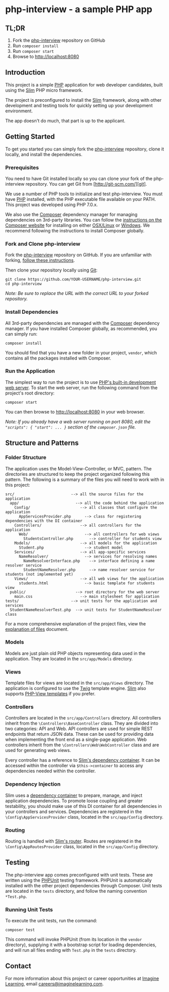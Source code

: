 # php-interview - a sample PHP app

## TL;DR

1. Fork the [php-interview][php-interview] repository on GitHub
2. Run `composer install`
3. Run `composer start`
4. Browse to [http://localhost:8080](http://localhost:8080)

## Introduction

This project is a simple [PHP][php] application for web developer candidates,
built using the [Slim][slim] PHP micro framework.

The project is preconfigured to install the [Slim][slim] framework, along with other development and testing tools
for quickly setting up your development environment.

The app doesn't do much, that part is up to the applicant.

## Getting Started

To get you started you can simply fork the [php-interview][php-interview] repository, clone it locally, and install the dependencies.

### Prerequisites

You need to have Git installed locally so you can clone your fork of the php-interview repository. You can get Git from
[http://git-scm.com/][git].

We use a number of PHP tools to initialize and test php-interview. You must have [PHP][php] installed,
with the PHP executable file available on your PATH. This project was developed using PHP 7.0.x.

We also use the [Composer][composer] dependency manager for managing dependencies on 3rd-party libraries.
You can follow the [instructions on the Composer website](https://getcomposer.org/doc/00-intro.md#introduction)
for installing on either [OSX/Linux](https://getcomposer.org/doc/00-intro.md#installation-linux-unix-osx) or
[Windows](https://getcomposer.org/doc/00-intro.md#installation-windows). We recommend following the instructions
to install Composer globally.

### Fork and Clone php-interview

Fork the [php-interview][php-interview] repository on GitHub.
If you are unfamiliar with forking, [follow these instructions](http://lmgtfy.com/?q=how+to+fork+a+repo+in+github).

Then clone your repository locally using [Git][git]:

```
git clone https://github.com/YOUR-USERNAME/php-interview.git
cd php-interview
```

*Note: Be sure to replace the URL with the correct URL to your forked repository.*

### Install Dependencies

All 3rd-party dependencies are managed with the [Composer][composer] dependency manager.
If you have installed Composer globally, as recommended, you can simply run:

```
composer install
```

You should find that you have a new folder in your project, `vendor`, which contains all the packages installed with Composer.

### Run the Application

The simplest way to run the project is to use [PHP's built-in development web server](http://php.net/manual/en/features.commandline.webserver.php).
To start the web server, run the following command from the project's root directory:

```
composer start
```

You can then browse to [http://localhost:8080](http://localhost:8080) in your web browser.

*Note: If you already have a web server running on port 8080, edit the `"scripts": { "start": ... }` section of the `composer.json` file.*

## Structure and Patterns

### Folder Structure

The application uses the Model-View-Controller, or MVC, pattern.
The directories are structured to keep the project organized following this pattern.
The following is a summary of the files you will need to work with in this project:

```
src/                         --> all the source files for the application
  app/                         --> all the code behind the application
    Config/                      --> all classes that configure the application
      AppServicesProvider.php      --> class for registering dependencies with the DI container
    Controllers/                 --> all controllers for the application
      Web/                         --> all controllers for web views
        StudentsController.php       --> controller for students view
    Models/                      --> all models for the application
      Student.php                  --> student model
    Services/                    --> all app-specific services
      NameResolver/                --> services for resolving names
        NameResolverInterface.php    --> interface defining a name resolver service
        StudentNameResolver.php      --> name resolver service for students (not implemented yet)
    Views/                       --> all web views for the application
      students.html                --> basic template for students view
  public/                      --> root directory for the web server
    main.css                     --> main stylesheet for application
tests/                       --> unit tests for the application and services
  StudentNameResolverTest.php  --> unit tests for StudentNameResolver class
```

For a more comprehensive explanation of the project files, view the [explanation of files](FILES.md) document.

### Models

Models are just plain old PHP objects representing data used in the application.
They are located in the `src/app/Models` directory.

### Views

Template files for views are located in the `src/app/Views` directory.
The application is configured to use the [Twig](http://twig.sensiolabs.org/) template engine.
[Slim][slim] also supports [PHP-View templates](http://www.slimframework.com/docs/features/templates.html#the-slimphp-view-component) if you prefer.

### Controllers

Controllers are located in the `src/app/Controllers` directory. All controllers inherit from the `\Controllers\BaseController` class.
They are divided into two categories: API and Web. API controllers are used for simple REST endpoints that return JSON data.
These can be used for providing data when implementing the front end as a single-page application.
Web controllers inherit from the `\Controllers\Web\WebController` class and are used for generating web views.

Every controller has a reference to [Slim's dependency container](http://www.slimframework.com/docs/concepts/di.html).
It can be accessed within the controller via `$this->container` to access any dependencies needed within the controller.

### Dependency Injection

Slim uses a [dependency container](http://www.slimframework.com/docs/concepts/di.html) to prepare, manage, and inject application dependencies.
To promote loose coupling and greater testability, you should make use of this DI container for all dependencies in your controllers and services.
Dependencies are registered in the `\Config\AppServicesProvider` class, located in the `src/app/Config` directory.

### Routing

Routing is handled with [Slim's router](http://www.slimframework.com/docs/objects/router.html).
Routes are registered in the `\Config\AppRoutesProvider` class, located in the `src/app/Config` directory.

## Testing

The php-interview app comes preconfigured with unit tests. These are written using the [PHPUnit][phpunit] testing framework.
PHPUnit is automatically installed with the other project dependencies through Composer.
Unit tests are located in the `tests` directory, and follow the naming convention `*Test.php`.

### Running Unit Tests

To execute the unit tests, run the command:

```
composer test
```

This command will invoke PHPUnit (from its location in the `vendor` directory), supplying it with a bootstrap script for loading dependencies,
and will run all files ending with `Test.php` in the `tests` directory.

## Contact

For more information about this project or career opportunities at [Imagine Learning](http://www.imaginelearning.com/careers), email careers@imaginelearning.com.

[composer]: https://getcomposer.org
[git]: http://git-scm.com/
[php]: http://php.net
[php-interview]: https://github.com/ImagineLearning/php-interview
[phpunit]: https://phpunit.de/
[slim]: http://www.slimframework.com/